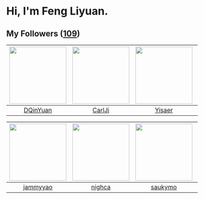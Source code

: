 # Hi, I'm Feng Liyuan.

## My Followers ([109](https://github.com/SunRunAway?tab=followers))

| <img src="https://avatars.githubusercontent.com/u/23725000?v=4" width="150" height="150" /> | <img src="https://avatars.githubusercontent.com/u/10810759?v=4" width="150" height="150" /> | <img src="https://avatars.githubusercontent.com/u/13427348?v=4" width="150" height="150" /> | <img src="https://avatars.githubusercontent.com/u/552936?v=4" width="150" height="150" /> |
| :-----------------------------------------------------------------------------------------: | :-----------------------------------------------------------------------------------------: | :-----------------------------------------------------------------------------------------: | :---------------------------------------------------------------------------------------: |
|                           [DQinYuan](https://github.com/DQinYuan)                           |                             [CarlJi](https://github.com/CarlJi)                             |                             [Yisaer](https://github.com/Yisaer)                             |                           [mbautin](https://github.com/mbautin)                           |

| <img src="https://avatars.githubusercontent.com/u/38520451?v=4" width="150" height="150" /> | <img src="https://avatars.githubusercontent.com/u/1492263?v=4" width="150" height="150" /> | <img src="https://avatars.githubusercontent.com/u/5670704?v=4" width="150" height="150" /> | <img src="https://avatars.githubusercontent.com/u/14977542?v=4" width="150" height="150" /> |
| :-----------------------------------------------------------------------------------------: | :----------------------------------------------------------------------------------------: | :----------------------------------------------------------------------------------------: | :-----------------------------------------------------------------------------------------: |
|                           [jammyyao](https://github.com/jammyyao)                           |                             [nighca](https://github.com/nighca)                            |                            [saukymo](https://github.com/saukymo)                           |                         [EurusEurus](https://github.com/EurusEurus)                         |